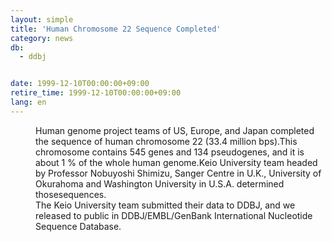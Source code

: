 ```yaml
---
layout: simple
title: 'Human Chromosome 22 Sequence Completed'
category: news
db:
  - ddbj


date: 1999-12-10T00:00:00+09:00
retire_time: 1999-12-10T00:00:00+09:00
lang: en
---
```


<dd>Human genome project teams of US, Europe, and Japan completed the sequence of human chromosome 22 (33.4 million bps).This chromosome contains 545 genes and 134 pseudogenes, and it is about 1 % of the whole human genome.Keio University team headed by Professor Nobuyoshi Shimizu, Sanger Centre in U.K., University of Okurahoma and Washington University in U.S.A. determined thosesequences.<br>
<dd>The Keio University team submitted their data to DDBJ, and we released to public in DDBJ/EMBL/GenBank International Nucleotide Sequence Database.</dd>
</dd>
